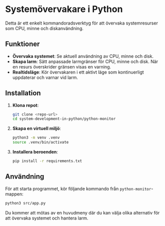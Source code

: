 # Systemövervakare i Python

Detta är ett enkelt kommandoradsverktyg för att övervaka systemresurser som CPU, minne och diskanvändning.

## Funktioner

- **Övervaka systemet**: Se aktuell användning av CPU, minne och disk.
- **Skapa larm**: Sätt anpassade larmgränser för CPU, minne och disk. När en resurs överskrider gränsen visas en varning.
- **Realtidsläge**: Kör övervakaren i ett aktivt läge som kontinuerligt uppdaterar och varnar vid larm.

## Installation

1.  **Klona repot**:

    ```bash
    git clone <repo-url>
    cd system-development-in-python/python-monitor
    ```

2.  **Skapa en virtuell miljö**:

    ```bash
    python3 -m venv .venv
    source .venv/bin/activate
    ```

3.  **Installera beroenden**:
    ```bash
    pip install -r requirements.txt
    ```

## Användning

För att starta programmet, kör följande kommando från `python-monitor`-mappen:

```bash
python3 src/app.py
```

Du kommer att mötas av en huvudmeny där du kan välja olika alternativ för att övervaka systemet och hantera larm.
